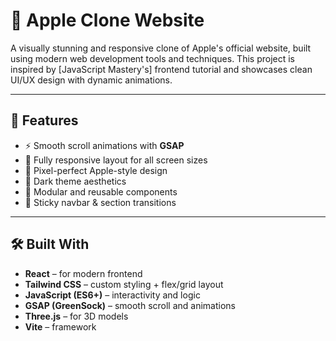 # 🍎 Apple Clone Website

A visually stunning and responsive clone of Apple's official website, built using modern web development tools and techniques. This project is inspired by [JavaScript Mastery's] frontend tutorial and showcases clean UI/UX design with dynamic animations.

---

## 🚀 Features

- ⚡ Smooth scroll animations with **GSAP**
- 📱 Fully responsive layout for all screen sizes
- 🎨 Pixel-perfect Apple-style design
- 🌙 Dark theme aesthetics
- 🧩 Modular and reusable components
- 🧭 Sticky navbar & section transitions

---

## 🛠️ Built With

- **React** – for modern frontend 
- **Tailwind CSS** – custom styling + flex/grid layout  
- **JavaScript (ES6+)** – interactivity and logic  
- **GSAP (GreenSock)** – smooth scroll and animations  
- **Three.js** – for 3D models 
- **Vite** – framework 

